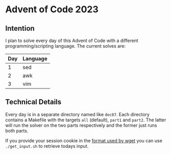 # Advent of Code 2023

## Intention

I plan to solve every day of this Advent of Code with a different programming/scripting language. The current solves are:

| Day | Language |
| --- | -------- |
| 1   | sed      |
| 2   | awk      |
| 3   | vim      |

## Technical Details

Every day is in a separate directory named like `dec07`. Each directory contains a Makefile with the targets `all` (default), `part1` and `part2`. The latter will run the solver on the two parts respectively and the former just runs both parts.

If you provide your session cookie in the [format used by wget](https://unix.stackexchange.com/questions/36531/format-of-cookies-when-using-wget) you can use `./get_input.sh` to retrieve todays input.
